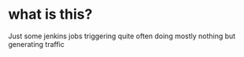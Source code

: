 # what is this?

Just some jenkins jobs triggering quite often doing mostly nothing but generating traffic
